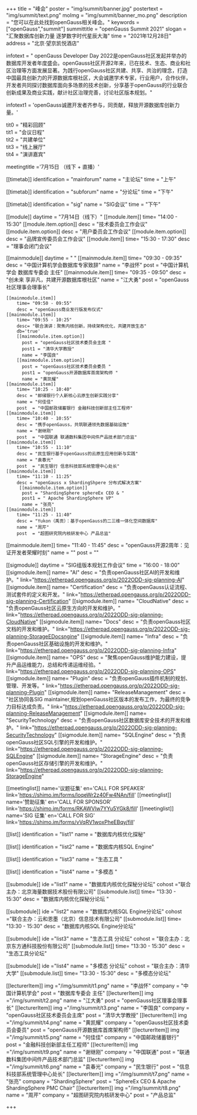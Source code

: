 +++
title = "峰会"
poster = "img/summit/banner.jpg"
postertext = "img/summit/text.png"
moImg = "img/summit/banner_mo.png"
description = "您可以在此处找到openGauss相关峰会。" 
keywords = ["openGauss","summit"]
summittitle = "openGauss Summit 2021"
slogan = "汇聚数据库创新力量 逐梦数字时代星辰大海"
time = "2021年12月28日"
address = "北京·望京凯悦酒店"
 

infotext = "	  openGauss Developer Day 2022是openGauss社区发起并举办的数据库开发者年度盛会。openGauss社区开源2年来，已在技术、生态、商业和社区治理等方面发展显著。为践行openGauss社区共建、共享、共治的理念，打造中国最具创新力的开源数据库根社区，大会诚邀学术专家，行业用户，合作伙伴，开发者共同探讨数据库面向多场景的技术创新，分享基于openGauss的行业联合创新成果及商业实践，献计社区治理完善，讨论社区版本规划。"

infotext1 = 'openGauss诚邀开发者齐参与，同贡献，释放开源数据库创新力量。'

tit0 = "精彩回顾"  
tit1 = "会议日程"  
tit2 = "共建单位"   
tit3 = "线上展厅"   
tit4 = "演讲嘉宾"   

meetingtitle ='7月15日 （线下 + 直播）'


[[timetab]]
identification = "mainforum"
name = "主论坛"
time = "上午"

[[timetab]]
identification = "subforum"
name = "分论坛"
time = "下午"

[[timetab]]
identification = "sig"
name = "SIG会议"
time = "下午"



[[module]] 
    daytime = "7月14日（线下）" 
    [[module.item]]
        time= "14:00 - 15:30"
        [[module.item.option]]
        desc = "技术委员会工作会议"
        [[module.item.option]]
        desc = "用户委员会工作会议"
        [[module.item.option]]
        desc = "品牌宣传委员会工作会议" 
    [[module.item]]
        time= "15:30 - 17:30"
        desc = "理事会闭门会议"


[[mainmodule]] 
    daytime = " " 
    [[mainmodule.item]]
        time= "09:30 - 09:35"
        desc = "中国计算机学会数据库专家致辞"
        name = "李战怀"
        post  = "中国计算机学会 数据库专委会 主任"
    [[mainmodule.item]]
        time= "09:35 - 09:50"
        desc = "创未来 享非凡，共建开源数据库根社区"
        name = "江大勇"
        post  = "openGauss社区理事会理事长" 
        
    [[mainmodule.item]]
        time= "09:50 - 09:55"
        desc = "openGauss商业发行版发布仪式" 
    [[mainmodule.item]]
        time= "09:55 - 10:25"
        desc= "联合演讲：聚焦内核创新，持续架构优化，共建开放生态"
        db='true'
        [[mainmodule.item.option]]
          post = "openGauss社区技术委员会主席 " 
          post1 = "清华大学教授" 
          name = "李国良"
        [[mainmodule.item.option]]
          post = "openGauss社区技术委员会委员 " 
          post1 = "openGauss开源数据库首席架构师 " 
          name = "黄凯耀"  
    [[mainmodule.item]]
        time= "10:25 - 10:40"
        desc = "邮储银行个人新核心云原生创新实践分享"
        name = "何佳佳"
        post  = "中国邮政储蓄银行 金融科技创新部主任工程师"
    [[mainmodule.item]]
        time= "10:40 - 10:55"
        desc = "携手openGauss，共筑联通领先数据基础设施"
        name = "谢继刚"
        post  = "中国联通 联通数科集团中间件产品技术部门总监"
    [[mainmodule.item]]
        time= "10:55 - 11:10"
        desc = "民生银行基于openGauss的云原生应用创新与实践"
        name = "袁春光"
        post  = "民生银行 信息科技部系统管理中心处长"
    [[mainmodule.item]]
        time= "11:10 - 11:25"
        desc = "openGauss x ShardingShpere 分布式解决方案"
         [[mainmodule.item.option]]
          post = "ShardingSphere sphereEx CEO & " 
          post1 = " Apache ShardingSphere VP" 
          name = "张亮"   
    [[mainmodule.item]]
        time= "11:25 - 11:40"
        desc = "Yukon（禹贡）：基于openGauss的二三维一体化空间数据库"
        name = "周芹"
        post  = "超图研究院内核研发中心 产品总监"
  [[mainmodule.item]]
        time= "11:40 - 11:45"
        desc = "openGauss开源2周年：见证开发者荣耀时刻"
        name = ""
        post  = ""





[[sigmodule]]
    daytime = "SIG组版本规划工作会议"
    time = "16:00 - 18:00"
    [[sigmodule.item]]
        name= "AI"
        desc = "负责openGauss社区AI的开发和维护。"
        link="https://etherpad.opengauss.org/p/2022ODD-sig-planning-AI"
    [[sigmodule.item]]
      name= "Certification"
      desc = "负责openGauss认证流程、测试套件的定义和开发。" 
      link="https://etherpad.opengauss.org/p/2022ODD-sig-planning-Certification"
    [[sigmodule.item]]
      name= "CloudNative"
      desc = "负责openGauss社区云原生方向的开发和维护。" 
      link="https://etherpad.opengauss.org/p/2022ODD-sig-planning-CloudNative"
    [[sigmodule.item]]
      name= "Docs"
      desc = "负责openGauss社区文档的开发和维护。" 
      link="https://etherpad.opengauss.org/p/2022ODD-sig-planning-StorageEDocsngine"
    [[sigmodule.item]]
    name= "Infra"
    desc = "负责openGauss社区基础设施的开发和维护。" 
    link="https://etherpad.opengauss.org/p/2022ODD-sig-planning-Infra"
    [[sigmodule.item]]
    name= "OPS"
    desc = "聚焦openGauss维护能力建设，提升产品运维能力，总结和传递运维经验。" 
    link="https://etherpad.opengauss.org/p/2022ODD-sig-planning-OPS"
    [[sigmodule.item]]
    name= "Plugin"
    desc = "负责openGauss插件机制的规划、管理、开发等。" 
    link="https://etherpad.opengauss.org/p/2022ODD-sig-planning-Plugin"
    [[sigmodule.item]]
    name= "ReleaseManagement"
    desc = "社区协同各SIG maintainer,规划openGauss社区版本的发布工作，为最终的竞争力目标达成负责。" 
    link="https://etherpad.opengauss.org/p/2022ODD-sig-planning-ReleaseManagement"
    [[sigmodule.item]]
    name= "SecurityTechnology"
    desc = "负责openGauss社区数据库安全技术的开发和维护。" 
    link="https://etherpad.opengauss.org/p/2022ODD-sig-planning-SecurityTechnology"
    [[sigmodule.item]]
    name= "SQLEngine"
    desc = "负责openGauss社区SQL引擎的开发和维护。" 
    link="https://etherpad.opengauss.org/p/2022ODD-sig-planning-SQLEngine"
     [[sigmodule.item]]
    name= "StorageEngine"
    desc = "负责openGauss社区存储引擎的开发和维护。" 
    link="https://etherpad.opengauss.org/p/2022ODD-sig-planning-StorageEngine"
    


[[meetinglist]] 
  name='议题征集'
  en='CALL FOR SPEAKER'
  link='https://shimo.im/forms/loqeWr2z40Fw4NAn/fill'
[[meetinglist]] 
  name='赞助征集'
  en='CALL FOR SPONSOR'
  link='https://shimo.im/forms/RKAWVlw7YYu5YGk8/fill'
[[meetinglist]] 
  name='SIG 征集'
  en='CALL FOR SIG'
  link='https://shimo.im/forms/vVqRV1woxPheEBqy/fill'


[[list]]
identification = "list1"
name = "数据库内核优化探秘" 

[[list]]
identification = "list2"
name = "数据库内核SQL Engine" 

[[list]]
identification = "list3"
name = "生态工具 " 

[[list]]
identification = "list4"
name = "多模态 "  


[[submodule]]
    ide ="list1"
    name = "数据库内核优化探秘分论坛"
    cohost ="联合主办：北京海量数据技术股份有限公司"
    [[submodule.list]]
        time= "13:30 - 15:30"
        desc = "数据库内核优化探秘分论坛 "
    

[[submodule]]
    ide ="list2"
    name = "数据库内核SQL Engine分论坛"
    cohost ="联合主办：云和恩墨（北京）信息技术有限公司"
    [[submodule.list]]
        time= "13:30 - 15:30"
        desc = "数据库内核SQL Engine分论坛"
     

[[submodule]]
    ide ="list3"
    name = "生态工具 分论坛"
    cohost = "联合主办：北京东方通科技股份有限公司"
    [[submodule.list]]
        time= "13:30 - 15:30"
        desc = "生态工具分论坛" 

[[submodule]]
    ide ="list4"
    name = "多模态 分论坛"
    cohost = "联合主办：清华大学"
    [[submodule.list]]
        time= "13:30 - 15:30"
        desc = "多模态分论坛" 


[[lecturerItem]]
    img ="/img/summit/t1.png"
    name = "李战怀"
    company = "中国计算机学会"
    post = "数据库专委会 主任"
[[lecturerItem]]
    img ="/img/summit/t2.png"
    name = "江大勇" 
    post = "openGauss社区理事会理事长"
  [[lecturerItem]]
    img ="/img/summit/t3.png"
    name = "李国良"
    company = "openGauss社区技术委员会主席"
    post = "清华大学教授"
[[lecturerItem]]
    img ="/img/summit/t4.png"
    name = "黄凯耀"
    company = "openGauss社区技术委员会委员"
    post = "openGauss开源数据库首席架构师"
  [[lecturerItem]]
    img ="/img/summit/t5.png"
    name = "何佳佳"
    company = "中国邮政储蓄银行"
    post = "金融科技创新部主任工程师"
  [[lecturerItem]]
    img ="/img/summit/t9.png"
    name = "谢继刚"
    company = "中国联通"
    post = "联通数科集团中间件产品技术部门总监"
[[lecturerItem]]
    img ="/img/summit/t6.png"
    name = "袁春光"
    company = "民生银行"
    post = "信息科技部系统管理中心处长"
     [[lecturerItem]]
    img ="/img/summit/t7.png"
    name = "张亮"
    company = "ShardingSphere"
    post = "SphereEx CEO & Apache ShardingSphere PMC Chair"
[[lecturerItem]]
    img ="/img/summit/t8.png"
    name = "周芹"
    company = "超图研究院内核研发中心"
    post = "产品总监"
    

+++  





